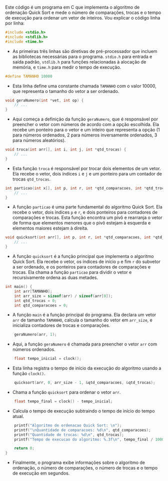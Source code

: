 Este código é um programa em C que implementa o algoritmo de ordenação Quick Sort e mede o número de comparações, trocas e o tempo de execução para ordenar um vetor de inteiros. Vou explicar o código linha por linha:

```c
#include <stdio.h>
#include <stdlib.h>
#include <time.h>
```
- As primeiras três linhas são diretivas de pré-processador que incluem as bibliotecas necessárias para o programa. `stdio.h` para entrada e saída padrão, `stdlib.h` para funções relacionadas à alocação de memória, e `time.h` para medir o tempo de execução.

```c
#define TAMANHO 10000
```
- Esta linha define uma constante chamada `TAMANHO` com o valor 10000, que representa o tamanho do vetor a ser ordenado.

```c
void geraNumero(int *vet, int op) {
    // ...
}
```
- Aqui começa a definição da função `geraNumero`, que é responsável por preencher o vetor com números de acordo com a opção escolhida. Ela recebe um ponteiro para o vetor e um inteiro que representa a opção (1 para números ordenados, 2 para números inversamente ordenados, 3 para números aleatórios).

```c
void troca(int arr[], int i, int j, int *qtd_trocas) {
    // ...
}
```
- Esta função `troca` é responsável por trocar dois elementos de um vetor. Ela recebe o vetor, dois índices `i` e `j` e um ponteiro para um contador de trocas `qtd_trocas`.

```c
int particao(int x[], int p, int r, int *qtd_comparacoes, int *qtd_trocas) {
    // ...
}
```
- A função `particao` é uma parte fundamental do algoritmo Quick Sort. Ela recebe o vetor, dois índices `p` e `r`, e dois ponteiros para contadores de comparações e trocas. Esta função encontra um pivô e rearranja o vetor de forma que elementos menores que o pivô estejam à esquerda e elementos maiores estejam à direita.

```c
void quicksort(int arr[], int p, int r, int *qtd_comparacoes, int *qtd_trocas) {
    // ...
}
```
- A função `quicksort` é a função principal que implementa o algoritmo Quick Sort. Ela recebe o vetor, os índices de início `p` e fim `r` do subvetor a ser ordenado, e os ponteiros para contadores de comparações e trocas. Ela chama a função `particao` para dividir o vetor e recursivamente ordena as duas metades.

```c
int main() {
    int arr[TAMANHO];
    int arr_size = sizeof(arr) / sizeof(arr[0]);
    int qtd_trocas = 0;
    int qtd_comparacoes = 0;
```
- A função `main` é a função principal do programa. Ela declara um vetor `arr` de tamanho `TAMANHO`, calcula o tamanho do vetor em `arr_size`, e inicializa contadores de trocas e comparações.

```c
    geraNumero(arr, 1);
```
- Aqui, a função `geraNumero` é chamada para preencher o vetor `arr` com números ordenados.

```c
    float tempo_inicial = clock();
```
- Esta linha registra o tempo de início da execução do algoritmo usando a função `clock()`.

```c
    quicksort(arr, 0, arr_size - 1, &qtd_comparacoes, &qtd_trocas);
```
- Chama a função `quicksort` para ordenar o vetor `arr`.

```c
    float tempo_final = clock() - tempo_inicial;
```
- Calcula o tempo de execução subtraindo o tempo de início do tempo atual.

```c
    printf("Algoritmo de ordenacao Quick Sort: \n");
    printf("\nQuantidade de comparacoes: %d\n", qtd_comparacoes);
    printf("Quantidade de trocas: %d\n", qtd_trocas);
    printf("Tempo de execucao do algoritmo: %.3f\n", tempo_final / 1000);

    return 0;
}
```
- Finalmente, o programa exibe informações sobre o algoritmo de ordenação, o número de comparações, o número de trocas e o tempo de execução em segundos.